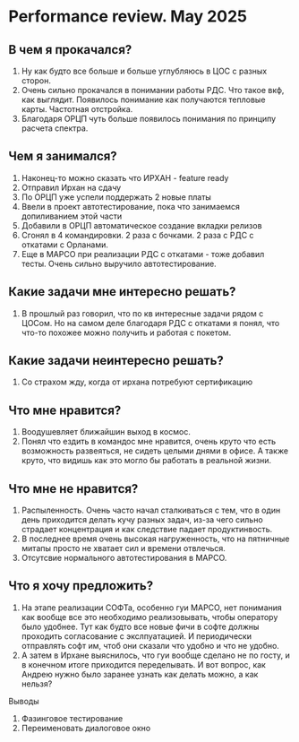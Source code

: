 # Performance review. May 2025

## В чем я прокачался?

1. Ну как будто все больше и больше углубляюсь в ЦОС с разных сторон.
2. Очень сильно прокачался в понимании работы РДС. Что такое вкф, как выглядит. Появилось понимание как получаются тепловые карты. Частотная отстройка.
3. Благодаря ОРЦП чуть больше появилось понимания по принципу расчета спектра. 
## Чем я занимался?

1. Наконец-то можно сказать что ИРХАН - feature ready
2. Отправил Ирхан на сдачу
3. По ОРЦП уже успели поддержать 2 новые платы
4. Ввели в проект автотестирование, пока что занимаемся допиливанием этой части
5. Добавили в ОРЦП автоматическое создание вкладки релизов
6. Сгонял в 4 командировки. 2 раза с бочками. 2 раза с РДС с откатами с Орланами.
7. Еще в МАРСО при реализации РДС с откатами - тоже добавил тесты. Очень сильно выручило автотестирование.
## Какие задачи мне интересно решать?

1. В прошлый раз говорил, что по кв интересные задачи рядом с ЦОСом. Но на самом деле благодаря РДС с откатами я понял, что что-то похожее можно получить и работая с покетом.
## Какие задачи неинтересно решать?

1. Со страхом жду, когда от ирхана потребуют сертификацию
## Что мне нравится?

1. Воодушевляет ближайшин выход в космос.
2. Понял что ездить в командос мне нравится, очень круто что есть возможность развеяться, не сидеть целыми днями в офисе. А также круто, что видишь как это могло бы работать в реальной жизни.
## Что мне не нравится?

1. Распыленность. Очень часто начал сталкиваться с тем, что в один день приходится делать кучу разных задач, из-за чего сильно страдает концентрация и как следствие падает продуктинвость.
2. В последнее время очень высокая нагруженность, что на пятничные митапы просто не хватает сил и времени отвлечься.
3. Отсутсвие нормального автотестирования в МАРСО.
## Что я хочу предложить?

1.  На этапе реализации СОФТа, особенно гуи МАРСО, нет понимания как вообще все это необходимо реализовывать, чтобы оператору было удобнее. Тут как будто все новые фичи в софте должны проходить согласование с экслпуатацией. И периодически отправлять софт им, чтоб они сказали что удобно и что не удобно.
2. А затем в Ирхане выяснилось, что гуи вообще сделано не по госту, и в конечном итоге приходится переделывать. И вот вопрос, как Андрею нужно было заранее узнать как делать можно, а как нельзя?



Выводы
1. Фазинговое тестирование
2. Переименовать диалоговое окно
